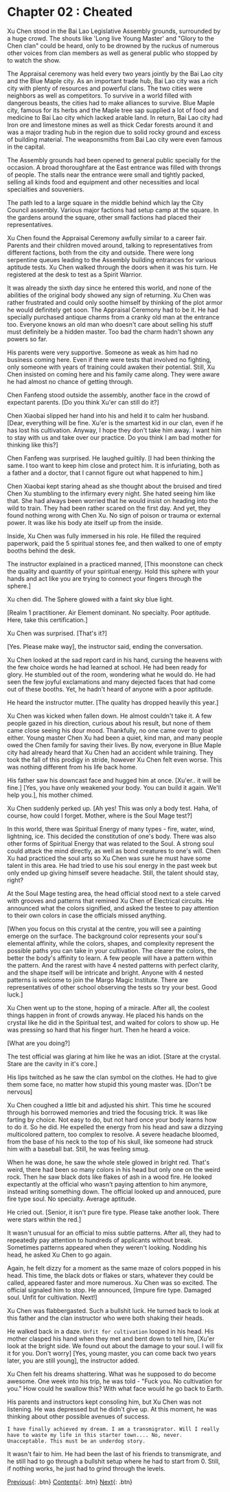# Chapter 02 : Cheated

Xu Chen stood in the Bai Lao Legislative Assembly grounds, surrounded by a huge crowd. The shouts like 'Long live Young Master' and "Glory to the Chen clan" could be heard, only to be drowned by the ruckus of numerous other voices from clan members as well as general public who stopped by to watch the show.

The Appraisal ceremony was held every two years jointly by the Bai Lao city and the Blue Maple city. As an important trade hub, Bai Lao city was a rich city with plenty of resources and powerful clans. The two cities were neighbors as well as competitors. To survive in a world filled with dangerous beasts, the cities had to make alliances to survive. Blue Maple city, famous for its herbs and the Maple tree sap supplied a lot of food and medicine to Bai Lao city which lacked arable land. In return, Bai Lao city had Iron ore and limestone mines as well as thick Cedar forests around it and was a major trading hub in the region due to solid rocky ground and excess of building material. The weaponsmiths from Bai Lao city were even famous in the capital. 

The Assembly grounds had been opened to general public specially for the occasion. A broad thoroughfare at the East entrance was filled with throngs of people. The stalls near the entrance were small and tightly packed, selling all kinds food and equipment and other necessities and local specialties and souveniers.

The path led to a large square in the middle behind which lay the City Council assembly. Various major factions had setup camp at the square. In the gardens around the square, other small factions had placed their representatives.

Xu Chen found the Appraisal Ceremony awfully similar to a career fair. Parents and their children moved around, talking to representatives from different factions, both from the city and outside. There were long serpentine queues leading to the Assembly building entrances for various aptitude tests. Xu Chen walked through the doors when it was his turn. He registered at the desk to test as a Spirit Warrior. 

It was already the sixth day since he entered this world, and none of the abilities of the original body showed any sign of returning. Xu Chen was rather frustrated and could only soothe himself by thinking of the plot armor he would definitely get soon. The Appraisal Ceremony had to be it. He had specially purchased antique charms from a cranky old man at the entrance too. Everyone knows an old man who doesn't care about selling his stuff must definitely be a hidden master. Too bad the charm hadn't shown any powers so far.

His parents were very supportive. Someone as weak as him had no business coming here. Even if there were tests that involved no fighting, only someone with years of training could awaken their potential. Still, Xu Chen insisted on coming here and his family came along. They were aware he had almost no chance of getting through. 

Chen Fanfeng stood outside the assembly, another face in the crowd of expectant parents.
[Do you think Xu'er can still do it?]

Chen Xiaobai slipped her hand into his and held it to calm her husband.
[Dear, everything will be fine. Xu'er is the smartest kid in our clan, even if he has lost his cultivation. Anyway, I hope they don't take him away. I want him to stay with us and take over our practice. Do you think I am bad mother for thinking like this?]

Chen Fanfeng was surprised. He laughed guiltily.
[I had been thinking the same. I too want to keep him close and protect him. It is infuriating, both as a father and a doctor, that I cannot figure out what happened to him.]

Chen Xiaobai kept staring ahead as she thought about the bruised and tired Chen Xu stumbling to the infirmary every night. She hated seeing him like that. She had always been worried that he would insist on heading into the wild to train. They had been rather scared on the first day. And yet, they found nothing wrong with Chen Xu. No sign of poison or trauma or external power. It was like his body ate itself up from the inside.

Inside, Xu Chen was fully immersed in his role. He filled the required paperwork, paid the 5 spiritual stones fee, and then walked to one of empty booths behind the desk. 

The instructor explained in a practiced manned, [This moonstone can check the quality and quantity of your spiritual energy. Hold this sphere with your hands and act like you are trying to connect your fingers through the sphere.] 

Xu chen did. The Sphere glowed with a faint sky blue light. 

[Realm 1 practitioner. Air Element dominant. No specialty. Poor aptitude. Here, take this certification.]

Xu Chen was surprised.
[That's it?]

[Yes. Please make way], the instructor said, ending the conversation.

Xu Chen looked at the sad report card in his hand, cursing the heavens with the few choice words he had learned at school. He had been ready for glory. He stumbled out of the room, wondering what he would do. He had seen the few joyful exclamations and many dejected faces that had come out of these booths. Yet, he hadn't heard of anyone with a poor aptitude.

He heard the instructor mutter.
[The quality has dropped heavily this year.]

Xu Chen was kicked when fallen down. He almost couldn't take it. A few people gazed in his direction, curious about his result, but none of them came close seeing his dour mood. Thankfully, no one came over to gloat either. Young master Chen Xu had been a quiet, kind man, and many people owed the Chen family for saving their lives. By now, everyone in Blue Maple city had already heard that Xu Chen had an accident while training. They took the fall of this prodigy in stride, however Xu Chen felt even worse. This was nothing different from his life back home. 

His father saw his downcast face and hugged him at once.
[Xu'er.. it will be fine.]
[Yes, you have only weakened your body. You can build it again. We'll help you.], his mother chimed.

Xu Chen suddenly perked up.
[Ah yes! This was only a body test. Haha, of course, how could I forget. Mother, where is the Soul Mage test?]

In this world, there was Spiritual Energy of many types - fire, water, wind, lightning, ice. This decided the constitution of one's body. There was also other forms of Spiritual Energy that was related to the Soul. A strong soul could attack the mind directly, as well as bond creatures to one's will. Chen Xu had practiced the soul arts so Xu Chen was sure he must have some talent in this area. He had tried to use his soul energy in the past week but only ended up giving himself severe headache. Still, the talent should stay, right?


At the Soul Mage testing area, the head official stood next to a stele carved with grooves and patterns that remined Xu Chen of Electrical circuits. 
He announced what the colors signified, and asked the testee to pay attention to their own colors in case the officials missed anything. 

[When you focus on this crystal at the centre, you will see a painting emerge on the surface. The background color represents your soul's elemental affinity, while the colors, shapes, and complexity represent the possible paths you can take in your cultivation. The clearer the colors, the better the body's affinity to learn. A few people will have a pattern within the pattern. And the rarest with have 4 nested patterns with perfect clarity, and the shape itself will be intricate and bright. Anyone with 4 nested patterns is welcome to join the Margo Magic Institute. There are representatives of other school observing the tests so try your best. Good luck.]

Xu Chen went up to the stone, hoping of a miracle. After all, the coolest things happen in front of crowds anyway. He placed his hands on the crystal like he did in the Spiritual test, and waited for colors to show up. He was pressing so hard that his finger hurt. Then he heard a voice.

[What are you doing?]

The test official was glaring at him like he was an idiot.
[Stare at the crystal. Stare are the cavity in it's core.] 

His lips twitched as he saw the clan symbol on the clothes. He had to give them some face, no matter how stupid this young master was.
[Don't be nervous]

Xu Chen coughed a little bit and adjusted his shirt. This time he scoured through his borrowed memories and tried the focusing trick. It was like farting by choice. Not easy to do, but not hard once your body learns how to do it. So he did. He expelled the energy from his head and saw a dizzying multicolored pattern, too complex to resolve. A severe headache bloomed, from the base of his neck to the top of his skull, like someone had struck him with a baseball bat. Still, he was feeling smug.

When he was done, he saw the whole stele glowed in bright red. That's weird, there had been so many colors in his head but only one on the weird rock. Then he saw black dots like flakes of ash in a wood fire. He looked expectantly at the official who wasn't paying attention to him anymore, instead writing something down. The official looked up and annouced, pure fire type soul. No specialty. Average aptitude.

He cried out.
[Senior, it isn't pure fire type. Please take another look. There were stars within the red.]

It wasn't unusual for an official to miss subtle patterns. After all, they had to repeatedly pay attention to hundreds of applicants without break. Sometimes patterns appeared when they weren't looking. Nodding his head, he asked Xu Chen to go again.

Again, he felt dizzy for a moment as the same maze of colors popped in his head. This time, the black dots or flakes or stars, whatever they could be called, appeared faster and more numerous. Xu Chen was so excited. The official signaled him to stop. 
He announced, [Impure fire type. Damaged soul. Unfit for cultivation. Next!]

Xu Chen was flabbergasted. Such a bullshit luck. He turned back to look at this father and the clan instructor who were both shaking their heads. 

He walked back in a daze. `Unfit for cultivation` looped in his head. His mother clasped his hand when they met and bent down to tell him, [Xu'er look at the bright side. We found out about the damage to your soul. I will fix it for you. Don't worry]
[Yes, young master, you can come back two years later, you are still young], the instructor added.

Xu Chen felt his dreams shattering. What was he supposed to do become awesome. One week into his trip, he was told - "Fuck you. No cultivation for you." How could he swallow this? With what face would he go back to Earth.

His parents and instructors kept consoling him, but Xu Chen was not listening. He was depressed but he didn't give up. At this moment, he was thinking about other possible avenues of success. 

`I have finally achieved my dream. I am a transmigrator. Will I really have to waste my life in this starter town.... No, never. Unacceptable. This must be an underdog story.`

It wasn't fair to him. He had been the last of his friends to transmigrate, and he still had to go through a bullshit setup where he had to start from 0. Still, if nothing works, he just had to grind through the levels.


[Previous](/blog-for-stories/tg/2021-07-09-tg-01-reset){: .btn}  [Contents](/blog-for-stories/tg/index){: .btn} [Next](/blog-for-stories/404){: .btn}
